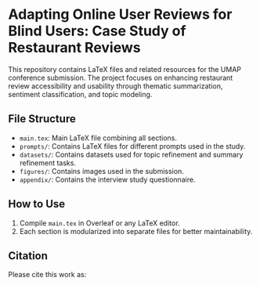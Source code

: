 # Adapting Online User Reviews for Blind Users: Case Study of Restaurant Reviews

This repository contains LaTeX files and related resources for the UMAP conference submission. The project focuses on enhancing restaurant review accessibility and usability through thematic summarization, sentiment classification, and topic modeling.

## File Structure

- `main.tex`: Main LaTeX file combining all sections.
- `prompts/`: Contains LaTeX files for different prompts used in the study.
- `datasets/`: Contains datasets used for topic refinement and summary refinement tasks.
- `figures/`: Contains images used in the submission.
- `appendix/`: Contains the interview study questionnaire.

## How to Use
1. Compile `main.tex` in Overleaf or any LaTeX editor.
2. Each section is modularized into separate files for better maintainability.

## Citation
Please cite this work as:
